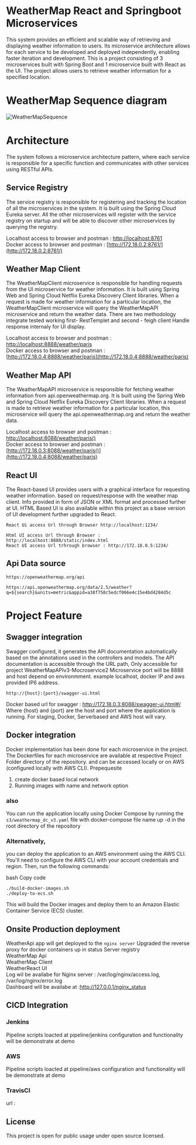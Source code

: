 # WeatherMap React and Springboot Microservices

This system provides an efficient and scalable way of retrieving and displaying weather information to users. Its microservice architecture allows for each service to be developed and deployed independently, enabling faster iteration and development.
This is a project consisting of 3 microservices built with Spring Boot and 1 microservice built with React as the UI. The project allows users to retrieve weather information for a specified location.

# WeatherMap Sequence diagram
![WeatherMapSequence](https://github.com/kumrajbiz/WatherMapMicroserviceReacttV2/assets/126977951/ca463d4e-869a-4571-a98d-66f2dfd65c50)



# Architecture

The system follows a microservice architecture pattern, where each service is responsible for a specific function and communicates with other services using RESTful APIs.

## Service Registry

The service registry is responsible for registering and tracking the location of all the microservices in the system. It is built using the Spring Cloud Eureka server. All the other microservices will register with the service registry on startup and will be able to discover other microservices by querying the registry.

Localhost access to browser and postman : [http://localhost:8761](http://localhost:8761)\
Docker access to browser and postman : [http://172.18.0.2:8761/](http://172.18.0.2:8761/)

## Weather Map Client

The WeatherMapClient microservice is responsible for handling requests from the UI microservice for weather information. It is built using Spring Web and Spring Cloud Netflix Eureka Discovery Client libraries. When a request is made for weather information for a particular location, the WeatherMapClient microservice will query the WeatherMapAPI microservice and return the weather data.
There are two methodology integrate tested working first- RestTemplet and second - feigh client
Handle response internaly for UI display.

Localhost access to browser and postman : [http://localhost:8888/weather/paris](http://localhost:8888/weather/paris)\
Docker access to browser and postman : [http://172.18.0.4:8888/weather/paris](http://172.18.0.4:8888/weather/paris)


## Weather Map API

The WeatherMapAPI microservice is responsible for fetching weather information from api.openweathermap.org. It is built using the Spring Web and Spring Cloud Netflix Eureka Discovery Client libraries. When a request is made to retrieve weather information for a particular location, this microservice will query the api.openweathermap.org and return the weather data.

Localhost access to browser and postman : [http://localhost:8088/weather/paris()](http://localhost:8088/weather/paris)\
Docker access to browser and postman : [http://172.18.0.3:8088/weather/paris()](http://172.18.0.4:8088/weather/paris)



## React UI

The React-based UI provides users with a graphical interface for requesting weather information. based on request/response with the weather map client. Info provided in form of JSON or XML format and processed further at UI.
HTML Based UI is also available within this project as a base version of UI development further upgraded to React.
```
React Ui access Url through Browser http://localhost:1234/
```
```
Html UI access Url through Browser : http://localhost:8888/static/index.html
React UI access Url trhrough browser : http://172.18.0.5:1234/ 
```
## Api Data source
```
https://openweathermap.org/api
```
```
https://api.openweathermap.org/data/2.5/weather?q=${search}&units=metric&appid=a38f758c5edcf066e4c15e4bd4284d5c
```

# Project Feature 

## Swagger integration 

Swagger configured, it generates the API documentation automatically based on the annotations used in the controllers and models. The API documentation is accessible through the URL path,
Only accessible for project WeatherMapAPIv3-Mocroservice2 Microservice port will be 8888 and host depend on environmment. example localhost, docker IP and aws provided IP6 address.
```
http://{host}:{port}/swagger-ui.html
```
Docker based url for swagger : http://172.18.0.3:8088/swagger-ui.html#/
Where {host} and {port} are the host and port where the application is running.
For staging, Docker, Serverbased and AWS host will vary.

## Docker integration 

Docker implementation has been done for each microservice in the project. The Dockerfiles for each microservice are available at respective Project Folder directory of the repository.
and can be accessed locally or on AWS (configured locally with AWS CLI). 
Prepequesite 
1. create docker based local network
2. Running images with name and network option

### also

You can run the application locally using Docker Compose by running the ```s3/weathermap_dc_v3.yaml``` file with docker-compose file name up -d  in the root directory of the repository

### Alternatively,

you can deploy the application to an AWS environment using the AWS CLI. You'll need to configure the AWS CLI with your account credentials and region. Then, run the following commands:

bash
Copy code
```
./build-docker-images.sh
./deploy-to-ecs.sh
```
This will build the Docker images and deploy them to an Amazon Elastic Container Service (ECS) cluster.

## Onsite Production deployment 

WeatherApi app will get deployed to the ``` nginx server ``` 
Upgraded the reverse proxy for docker containers up in status
Server registry\
WeatherMap Api\
WeatherMap Client\
WeatherReact UI\
Log wil be availabe for Nginx server : /var/log/nginx/access.log, /var/log/nginx/error.log\
Dashboard will be availabe at :http://127.0.0.1/nginx_status

## CICD Integration

### Jenkins
    
Pipeline scripts loacted at pipeline/jenkins 
configuration and functionality  will be demonstrate at demo
        
### AWS
    
Pipeline scripts loacted at pipeline/aws
configuration and functionality  will be demonstrate at demo

### TravisCI

url : 


## License

This project is open for public usage under open source licensed.
